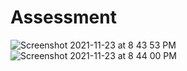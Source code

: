 # Assessment
![Screenshot 2021-11-23 at 8 43 53 PM](https://user-images.githubusercontent.com/65220903/143050959-58c9616d-0fde-4a1e-9aef-8c32f47ae5f7.png)
![Screenshot 2021-11-23 at 8 44 00 PM](https://user-images.githubusercontent.com/65220903/143050969-096fdbb2-a421-483b-9ecb-da0d36af7fc5.png)
